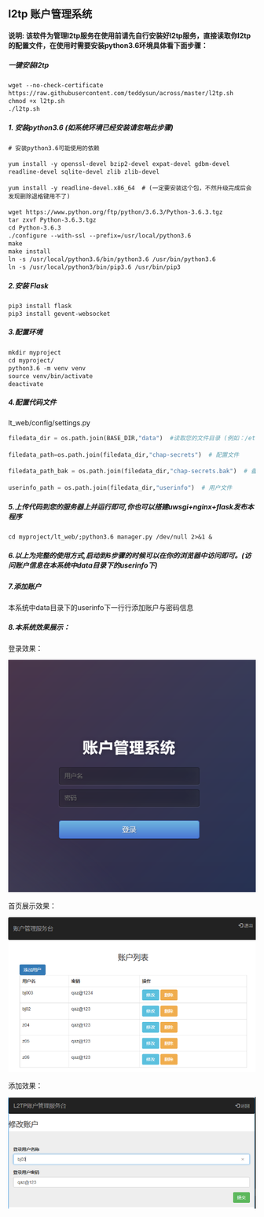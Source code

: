 ## l2tp 账户管理系统

#### 说明: 该软件为管理l2tp服务在使用前请先自行安装好l2tp服务，直接读取你l2tp的配置文件，在使用时需要安装python3.6环境具体看下面步骤：
##### 一键安装l2tp
```
wget --no-check-certificate https://raw.githubusercontent.com/teddysun/across/master/l2tp.sh
chmod +x l2tp.sh
./l2tp.sh
```
##### 1. 安装python3.6 (如系统环境已经安装请忽略此步骤)
```textmate
# 安装python3.6可能使用的依赖

yum install -y openssl-devel bzip2-devel expat-devel gdbm-devel readline-devel sqlite-devel zlib zlib-devel

yum install -y readline-devel.x86_64  # (一定要安装这个包，不然升级完成后会发现删除退格键用不了)

wget https://www.python.org/ftp/python/3.6.3/Python-3.6.3.tgz
tar zxvf Python-3.6.3.tgz
cd Python-3.6.3
./configure --with-ssl --prefix=/usr/local/python3.6
make
make install
ln -s /usr/local/python3.6/bin/python3.6 /usr/bin/python3.6
ln -s /usr/local/python3/bin/pip3.6 /usr/bin/pip3
```
##### 2.安装 Flask
```textmate
pip3 install flask
pip3 install gevent-websocket

```
##### 3.配置环境
```textmate
mkdir myproject
cd myproject/
python3.6 -m venv venv
source venv/bin/activate
deactivate
```
##### 4.配置代码文件
lt_web/config/settings.py
```python
filedata_dir = os.path.join(BASE_DIR,"data")  #读取您的文件目录 (例如：/etc/系统目录下或者把配置文件放在本系统的data目录下然后以软链接的方式到相关服务的配置目录)

filedata_path=os.path.join(filedata_dir,"chap-secrets")  # 配置文件

filedata_path_bak = os.path.join(filedata_dir,"chap-secrets.bak")  # 备份配置文件 (修改的时候需要使用请一定要与配置文件名称一样)

userinfo_path = os.path.join(filedata_dir,"userinfo")  # 用户文件
```

##### 5.上传代码到您的服务器上并运行即可,你也可以搭建uwsgi+nginx+flask发布本程序
```textmate
cd myproject/lt_web/;python3.6 manager.py /dev/null 2>&1 &
```
##### 6.以上为完整的使用方式,启动到6步骤的时候可以在你的浏览器中访问即可。(访问账户信息在本系统中data目录下的userinfo下)

##### 7.添加账户
本系统中data目录下的userinfo下一行行添加账户与密码信息

##### 8.本系统效果展示：
登录效果：

![avatar](IMG/login.png)

首页展示效果：

![avatar](IMG/index.png)

添加效果：

![avatar](IMG/edit.png)
